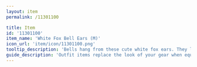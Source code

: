 ```yaml
---
layout: item
permalink: /11301100

title: Item
id: '11301100'
item_name: 'White Fox Bell Ears (M)'
icon_url: 'item/icon/11301100.png'
tooltip_description: 'Bells hang from these cute white fox ears. They look so soft, you want to stroke them.'
guide_description: 'Outfit items replace the look of your gear when equipped.'
---
```

